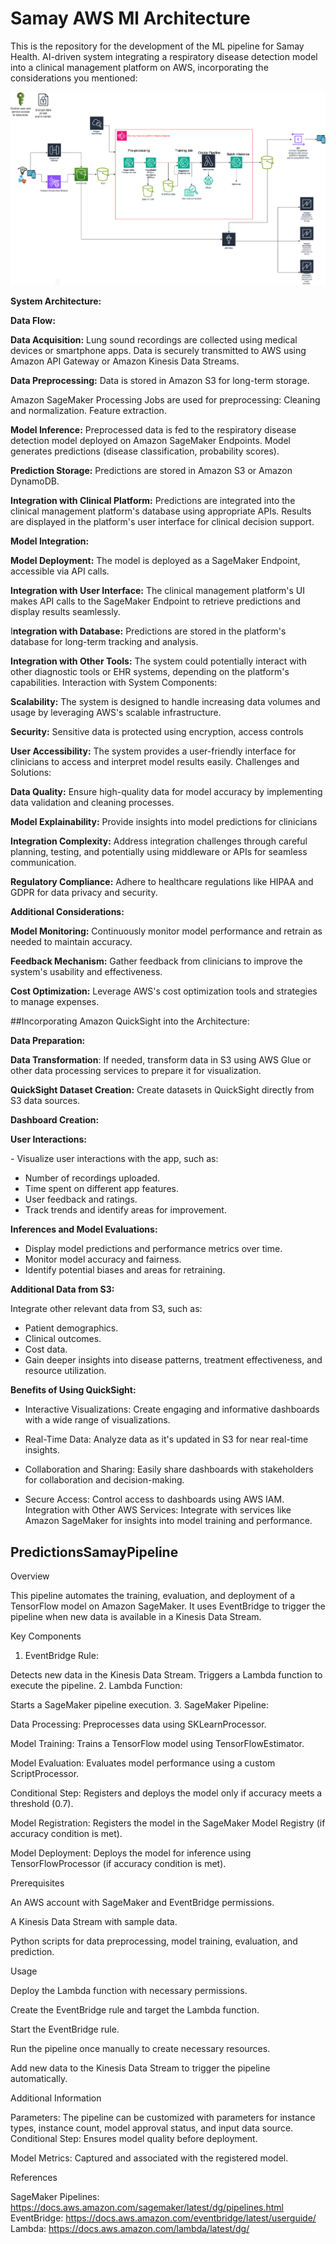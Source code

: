 # Samay AWS Ml Architecture
This is the repository for the development of the ML pipeline for Samay Health.
AI-driven system integrating a respiratory disease detection model into a clinical management platform on AWS, incorporating the considerations you mentioned:


![Arquitectura](https://github.com/edsteca/samay-pipeline-ml-aws/blob/main/arquitectura.png)

**System Architecture:**

**Data Flow:**

**Data Acquisition:**
Lung sound recordings are collected using medical devices or smartphone apps.
Data is securely transmitted to AWS using Amazon API Gateway or Amazon Kinesis Data Streams.

**Data Preprocessing:**
Data is stored in Amazon S3 for long-term storage.

Amazon SageMaker Processing Jobs are used for preprocessing:
Cleaning and normalization.
Feature extraction.

**Model Inference:**
Preprocessed data is fed to the respiratory disease detection model deployed on Amazon SageMaker Endpoints.
Model generates predictions (disease classification, probability scores).

**Prediction Storage:**
Predictions are stored in Amazon S3 or Amazon DynamoDB.

**Integration with Clinical Platform:**
Predictions are integrated into the clinical management platform's database using appropriate APIs.
Results are displayed in the platform's user interface for clinical decision support.

**Model Integration:**

**Model Deployment:** The model is deployed as a SageMaker Endpoint, accessible via API calls.

**Integration with User Interface:** The clinical management platform's UI makes API calls to the SageMaker Endpoint to retrieve predictions and display results seamlessly.

I**ntegration with Database:** Predictions are stored in the platform's database for long-term tracking and analysis.

**Integration with Other Tools:** The system could potentially interact with other diagnostic tools or EHR systems, depending on the platform's capabilities.
Interaction with System Components:

**Scalability:** The system is designed to handle increasing data volumes and usage by leveraging AWS's scalable infrastructure.

**Security:** Sensitive data is protected using encryption, access controls

**User Accessibility:** The system provides a user-friendly interface for clinicians to access and interpret model results easily.
Challenges and Solutions:

**Data Quality:** Ensure high-quality data for model accuracy by implementing data validation and cleaning processes.

**Model Explainability:** Provide insights into model predictions for clinicians

**Integration Complexity:** Address integration challenges through careful planning, testing, and potentially using middleware or APIs for seamless communication.

**Regulatory Compliance:** Adhere to healthcare regulations like HIPAA and GDPR for data privacy and security.

**Additional Considerations:**

**Model Monitoring:** Continuously monitor model performance and retrain as needed to maintain accuracy.

**Feedback Mechanism:** Gather feedback from clinicians to improve the system's usability and effectiveness.

**Cost Optimization:** Leverage AWS's cost optimization tools and strategies to manage expenses.

##Incorporating Amazon QuickSight into the Architecture:

**Data Preparation:**

**Data Transformation**: If needed, transform data in S3 using AWS Glue or other data processing services to prepare it for visualization.

**QuickSight Dataset Creation:** Create datasets in QuickSight directly from S3 data sources.

**Dashboard Creation:**

**User Interactions:**

- Visualize user interactions with the app, such as:
- Number of recordings uploaded.
- Time spent on different app features.
- User feedback and ratings.
- Track trends and identify areas for improvement.

**Inferences and Model Evaluations:**

- Display model predictions and performance metrics over time.
- Monitor model accuracy and fairness.
- Identify potential biases and areas for retraining.

**Additional Data from S3:**

Integrate other relevant data from S3, such as:

- Patient demographics.
- Clinical outcomes.
- Cost data.
- Gain deeper insights into disease patterns, treatment effectiveness, and resource utilization.

**Benefits of Using QuickSight:**

- Interactive Visualizations: Create engaging and informative dashboards with a wide range of visualizations.

- Real-Time Data: Analyze data as it's updated in S3 for near real-time insights.

- Collaboration and Sharing: Easily share dashboards with stakeholders for collaboration and decision-making.

- Secure Access: Control access to dashboards using AWS IAM.
Integration with Other AWS Services: Integrate with services like Amazon SageMaker for insights into model training and performance.



## PredictionsSamayPipeline

Overview

This pipeline automates the training, evaluation, and deployment of a TensorFlow model on Amazon SageMaker. It uses EventBridge to trigger the pipeline when new data is available in a Kinesis Data Stream.

Key Components

1. EventBridge Rule:

Detects new data in the Kinesis Data Stream.
Triggers a Lambda function to execute the pipeline.
2. Lambda Function:

Starts a SageMaker pipeline execution.
3. SageMaker Pipeline:

Data Processing: Preprocesses data using SKLearnProcessor.

Model Training: Trains a TensorFlow model using TensorFlowEstimator.

Model Evaluation: Evaluates model performance using a custom ScriptProcessor.

Conditional Step: Registers and deploys the model only if accuracy meets a threshold (0.7).

Model Registration: Registers the model in the SageMaker Model Registry (if accuracy condition is met).

Model Deployment: Deploys the model for inference using TensorFlowProcessor (if accuracy condition is met).

Prerequisites

An AWS account with SageMaker and EventBridge permissions.

A Kinesis Data Stream with sample data.

Python scripts for data preprocessing, model training, evaluation, and prediction.

Usage

Deploy the Lambda function with necessary permissions.

Create the EventBridge rule and target the Lambda function.

Start the EventBridge rule.

Run the pipeline once manually to create necessary resources.

Add new data to the Kinesis Data Stream to trigger the pipeline automatically.

Additional Information

Parameters: The pipeline can be customized with parameters for instance types, instance count, model approval status, and input data source.
Conditional Step: Ensures model quality before deployment.

Model Metrics: Captured and associated with the registered model.

References

SageMaker Pipelines: https://docs.aws.amazon.com/sagemaker/latest/dg/pipelines.html
EventBridge: https://docs.aws.amazon.com/eventbridge/latest/userguide/
Lambda: https://docs.aws.amazon.com/lambda/latest/dg/
